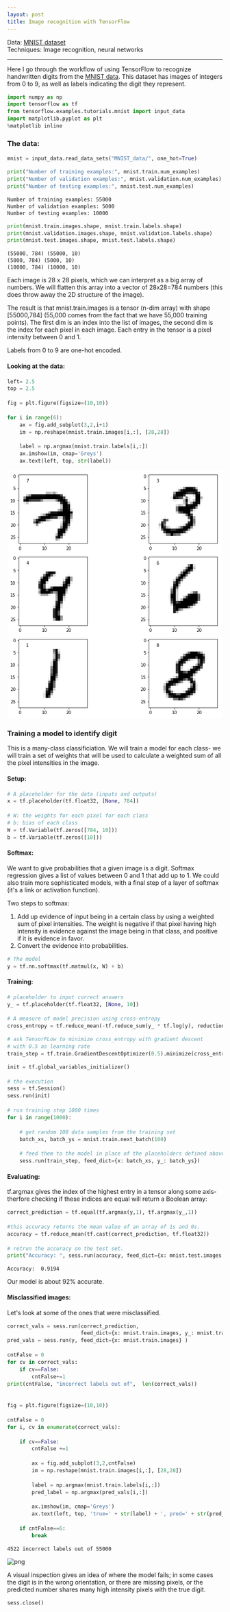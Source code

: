 ```yaml
---
layout: post
title: Image recognition with TensorFlow
---
```


Data: [MNIST dataset](http://yann.lecun.com/exdb/mnist/)  
Techniques: Image recognition, neural networks


---


Here I go through the workflow of using TensorFlow to recognize handwritten digits from the [MNIST data](http://yann.lecun.com/exdb/mnist/). This dataset has images of integers from 0 to 9, as well as labels indicating the digit they represent.


```python
import numpy as np
import tensorflow as tf
from tensorflow.examples.tutorials.mnist import input_data
import matplotlib.pyplot as plt
%matplotlib inline
```

### The data:


```python
mnist = input_data.read_data_sets("MNIST_data/", one_hot=True)
```




```python
print("Number of training examples:", mnist.train.num_examples)
print("Number of validation examples:", mnist.validation.num_examples)
print("Number of testing examples:", mnist.test.num_examples)
```

    Number of training examples: 55000
    Number of validation examples: 5000
    Number of testing examples: 10000



```python
print(mnist.train.images.shape, mnist.train.labels.shape)
print(mnist.validation.images.shape, mnist.validation.labels.shape)
print(mnist.test.images.shape, mnist.test.labels.shape)
```

    (55000, 784) (55000, 10)
    (5000, 784) (5000, 10)
    (10000, 784) (10000, 10)


Each image is 28 x 28 pixels, which we can interpret as a big array of numbers. We will flatten this array into a vector of 28x28=784 numbers (this does throw away the 2D structure of the image).

The result is that mnist.train.images is a tensor (n-dim array) with shape [55000,784] (55,000 comes from the fact that we have 55,000 training points). The first dim is an index into the list of images, the second dim is the index for each pixel in each image. Each entry in the tensor is a pixel intensity between 0 and 1.

Labels from 0 to 9 are one-hot encoded.

#### Looking at the data:


```python
left= 2.5
top = 2.5

fig = plt.figure(figsize=(10,10))

for i in range(6):
    ax = fig.add_subplot(3,2,i+1)
    im = np.reshape(mnist.train.images[i,:], [28,28])

    label = np.argmax(mnist.train.labels[i,:])
    ax.imshow(im, cmap='Greys')
    ax.text(left, top, str(label))
```


![png](/images/mnist_output_8_0.png)


### Training a model to identify digit
This is a many-class classificiation. We will train a model for each class- we will train a set of weights that will be used to calculate a weighted sum of all the pixel intensities in the image.

#### Setup:


```python
# A placeholder for the data (inputs and outputs)
x = tf.placeholder(tf.float32, [None, 784])

# W: the weights for each pixel for each class
# b: bias of each class
W = tf.Variable(tf.zeros([784, 10]))
b = tf.Variable(tf.zeros([10]))
```

#### Softmax:

We want to give probabilities that a given image is a digit. Softmax regression gives a list of values between 0 and 1 that add up to 1. We could also train more sophisticated models, with a final step of a layer of softmax (it's a link or activation function).

Two steps to softmax:  
1. Add up evidence of input being in a certain class by using a weighted sum of pixel intensities. The weight is negative if that pixel having high intensity is evidence against the image being in that class, and positive if it is evidence in favor.    
2. Convert the evidence into probabilities.  


```python
# The model
y = tf.nn.softmax(tf.matmul(x, W) + b)
```

#### Training:


```python
# placeholder to input correct answers
y_ = tf.placeholder(tf.float32, [None, 10])

# A measure of model precision using cross-entropy
cross_entropy = tf.reduce_mean(-tf.reduce_sum(y_ * tf.log(y), reduction_indices=[1]))
```


```python
# ask TensorFLow to minimize cross_entropy with gradient descent
# with 0.5 as learning rate
train_step = tf.train.GradientDescentOptimizer(0.5).minimize(cross_entropy)
```


```python
init = tf.global_variables_initializer()

# the execution
sess = tf.Session()
sess.run(init)

# run training step 1000 times
for i in range(1000):
    
    # get random 100 data samples from the training set
    batch_xs, batch_ys = mnist.train.next_batch(100)
    
    # feed them to the model in place of the placeholders defined above
    sess.run(train_step, feed_dict={x: batch_xs, y_: batch_ys})
```

#### Evaluating:

tf.argmax gives the index of the highest entry in a tensor along some axis- therfore checking if these indices are equal will return a Boolean array:


```python
correct_prediction = tf.equal(tf.argmax(y,1), tf.argmax(y_,1))

#this accuracy returns the mean value of an array of 1s and 0s.
accuracy = tf.reduce_mean(tf.cast(correct_prediction, tf.float32))

# retrun the accuracy on the test set.
print("Accuracy: ", sess.run(accuracy, feed_dict={x: mnist.test.images, y_: mnist.test.labels}))
```

    Accuracy:  0.9194


Our model is about 92% accurate.

#### Misclassified images:
Let's look at some of the ones that were misclassified.


```python
correct_vals = sess.run(correct_prediction, 
                        feed_dict={x: mnist.train.images, y_: mnist.train.labels})
pred_vals = sess.run(y, feed_dict={x: mnist.train.images} )

cntFalse = 0
for cv in correct_vals:
    if cv==False:
        cntFalse+=1
print(cntFalse, "incorrect labels out of",  len(correct_vals))


fig = plt.figure(figsize=(10,10))

cntFalse = 0
for i, cv in enumerate(correct_vals):
    
    if cv==False:
        cntFalse +=1

        ax = fig.add_subplot(3,2,cntFalse)
        im = np.reshape(mnist.train.images[i,:], [28,28])

        label = np.argmax(mnist.train.labels[i,:])
        pred_label = np.argmax(pred_vals[i,:])
        
        ax.imshow(im, cmap='Greys')
        ax.text(left, top, 'true=' + str(label) + ', pred=' + str(pred_label))
        
    if cntFalse==6:
        break
```

    4522 incorrect labels out of 55000



![png](/images/output_23_1.png)


A visual inspection gives an idea of where the model fails; in some cases the digit is in the wrong orientation, or there are missing pixels, or the predicted number shares many high intensity pixels with the true digit. 


```python
sess.close()
```
